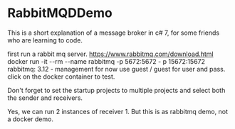 # RabbitMQDDemo
This is a short explanation of a message broker in c# 7,  for some friends who are learning to code.

first run a rabbit mq server. https://www.rabbitmq.com/download.html
docker run -it --rm --name rabbitmq -p 5672:5672 - p 15672:15672 rabbitmq: 3.12 - management
for now use guest / guest for user and pass.
click on the docker container to test.

Don't forget to set the startup projects to multiple projects and select both the sender and receivers.

Yes, we can run 2 instances of receiver 1.  But this is as rabbitmq demo, not a docker demo. 

